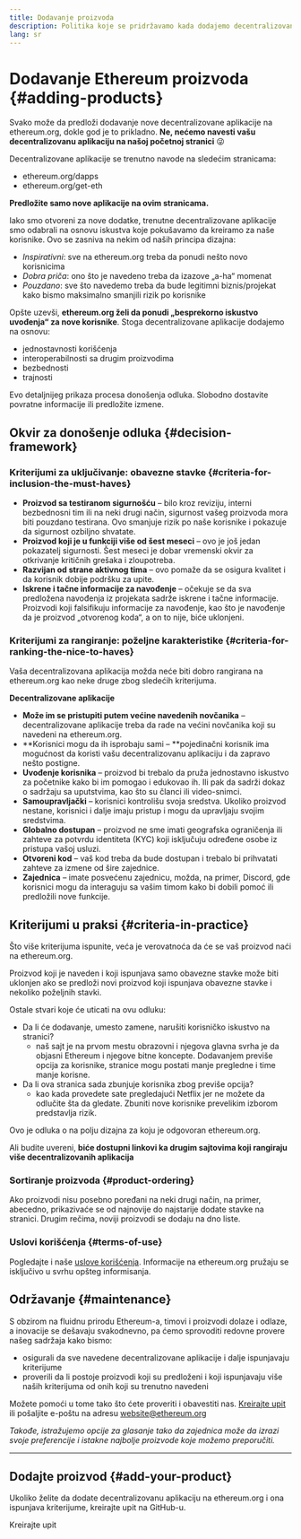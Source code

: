 ```yaml
---
title: Dodavanje proizvoda
description: Politika koje se pridržavamo kada dodajemo decentralizovane aplikacije (dapps) na ethereum.org
lang: sr
---
```


# Dodavanje Ethereum proizvoda {#adding-products}

Svako može da predloži dodavanje nove decentralizovane aplikacije na ethereum.org, dokle god je to prikladno. **Ne, nećemo navesti vašu decentralizovanu aplikaciju na našoj početnoj stranici** 😜

Decentralizovane aplikacije se trenutno navode na sledećim stranicama:

- ethereum.org/dapps
- ethereum.org/get-eth

**Predložite samo nove aplikacije na ovim stranicama.**

Iako smo otvoreni za nove dodatke, trenutne decentralizovane aplikacije smo odabrali na osnovu iskustva koje pokušavamo da kreiramo za naše korisnike. Ovo se zasniva na nekim od naših principa dizajna:

- _Inspirativni_: sve na ethereum.org treba da ponudi nešto novo korisnicima
- _Dobra priča_: ono što je navedeno treba da izazove „a-ha“ momenat
- _Pouzdano_: sve što navedemo treba da bude legitimni biznis/projekat kako bismo maksimalno smanjili rizik po korisnike

Opšte uzevši, **ethereum.org želi da ponudi „besprekorno iskustvo uvođenja“ za nove korisnike**. Stoga decentralizovane aplikacije dodajemo na osnovu:

- jednostavnosti korišćenja
- interoperabilnosti sa drugim proizvodima
- bezbednosti
- trajnosti

Evo detaljnijeg prikaza procesa donošenja odluka. Slobodno dostavite povratne informacije ili predložite izmene.

## Okvir za donošenje odluka {#decision-framework}

### Kriterijumi za uključivanje: obavezne stavke {#criteria-for-inclusion-the-must-haves}

- **Proizvod sa testiranom sigurnošću** – bilo kroz reviziju, interni bezbednosni tim ili na neki drugi način, sigurnost vašeg proizvoda mora biti pouzdano testirana. Ovo smanjuje rizik po naše korisnike i pokazuje da sigurnost ozbiljno shvatate.
- **Proizvod koji je u funkciji više od šest meseci** – ovo je još jedan pokazatelj sigurnosti. Šest meseci je dobar vremenski okvir za otkrivanje kritičnih grešaka i zloupotreba.
- **Razvijan od strane aktivnog tima** – ovo pomaže da se osigura kvalitet i da korisnik dobije podršku za upite.
- **Iskrene i tačne informacije za navođenje** – očekuje se da sva predložena navođenja iz projekata sadrže iskrene i tačne informacije. Proizvodi koji falsifikuju informacije za navođenje, kao što je navođenje da je proizvod „otvorenog koda“, a on to nije, biće uklonjeni.

### Kriterijumi za rangiranje: poželjne karakteristike {#criteria-for-ranking-the-nice-to-haves}

Vaša decentralizovana aplikacija možda neće biti dobro rangirana na ethereum.org kao neke druge zbog sledećih kriterijuma.

**Decentralizovane aplikacije**

- **Može im se pristupiti putem većine navedenih novčanika** – decentralizovane aplikacije treba da rade na većini novčanika koji su navedeni na ethereum.org.
- **Korisnici mogu da ih isprobaju sami – **pojedinačni korisnik ima mogućnost da koristi vašu decentralizovanu aplikaciju i da zapravo nešto postigne.
- **Uvođenje korisnika** – proizvod bi trebalo da pruža jednostavno iskustvo za početnike kako bi im pomogao i edukovao ih. Ili pak da sadrži dokaz o sadržaju sa uputstvima, kao što su članci ili video-snimci.
- **Samoupravljački** – korisnici kontrolišu svoja sredstva. Ukoliko proizvod nestane, korisnici i dalje imaju pristup i mogu da upravljaju svojim sredstvima.
- **Globalno dostupan** – proizvod ne sme imati geografska ograničenja ili zahteve za potvrdu identiteta (KYC) koji isključuju određene osobe iz pristupa vašoj usluzi.
- **Otvoreni kod** – vaš kod treba da bude dostupan i trebalo bi prihvatati zahteve za izmene od šire zajednice.
- **Zajednica** – imate posvećenu zajednicu, možda, na primer, Discord, gde korisnici mogu da interaguju sa vašim timom kako bi dobili pomoć ili predložili nove funkcije.

## Kriterijumi u praksi {#criteria-in-practice}

Što više kriterijuma ispunite, veća je verovatnoća da će se vaš proizvod naći na ethereum.org.

Proizvod koji je naveden i koji ispunjava samo obavezne stavke može biti uklonjen ako se predloži novi proizvod koji ispunjava obavezne stavke i nekoliko poželjnih stavki.

Ostale stvari koje će uticati na ovu odluku:

- Da li će dodavanje, umesto zamene, narušiti korisničko iskustvo na stranici?
  - naš sajt je na prvom mestu obrazovni i njegova glavna svrha je da objasni Ethereum i njegove bitne koncepte. Dodavanjem previše opcija za korisnike, stranice mogu postati manje pregledne i time manje korisne.
- Da li ova stranica sada zbunjuje korisnika zbog previše opcija?
  - kao kada provedete sate pregledajući Netflix jer ne možete da odlučite šta da gledate. Zbuniti nove korisnike prevelikim izborom predstavlja rizik.

Ovo je odluka o na polju dizajna za koju je odgovoran ethereum.org.

Ali budite uvereni, **biće dostupni linkovi ka drugim sajtovima koji rangiraju više decentralizovanih aplikacija**

### Sortiranje proizvoda {#product-ordering}

Ako proizvodi nisu posebno poređani na neki drugi način, na primer, abecedno, prikazivaće se od najnovije do najstarije dodate stavke na stranici. Drugim rečima, noviji proizvodi se dodaju na dno liste.

### Uslovi korišćenja {#terms-of-use}

Pogledajte i naše [uslove korišćenja](/terms-of-use/). Informacije na ethereum.org pružaju se isključivo u svrhu opšteg informisanja.

## Održavanje {#maintenance}

S obzirom na fluidnu prirodu Ethereum-a, timovi i proizvodi dolaze i odlaze, a inovacije se dešavaju svakodnevno, pa ćemo sprovoditi redovne provere našeg sadržaja kako bismo:

- osigurali da sve navedene decentralizovane aplikacije i dalje ispunjavaju kriterijume
- proverili da li postoje proizvodi koji su predloženi i koji ispunjavaju više naših kriterijuma od onih koji su trenutno navedeni

Možete pomoći u tome tako što ćete proveriti i obavestiti nas. [Kreirajte upit](https://github.com/ethereum/ethereum-org-website/issues/new?assignees=&labels=Type%3A+Feature&template=feature_request.yaml&title=) ili pošaljite e-poštu na adresu [website@ethereum.org](mailto:website@ethereum.org)

_Takođe, istražujemo opcije za glasanje tako da zajednica može da izrazi svoje preferencije i istakne najbolje proizvode koje možemo preporučiti._

---

## Dodajte proizvod {#add-your-product}

Ukoliko želite da dodate decentralizovanu aplikaciju na ethereum.org i ona ispunjava kriterijume, kreirajte upit na GitHub-u.

<ButtonLink href="https://github.com/ethereum/ethereum-org-website/issues/new?assignees=&labels=feature+%3Asparkles%3A%2Ccontent+%3Afountain_pen%3A&template=suggest_dapp.yaml">
  Kreirajte upit
</ButtonLink>
